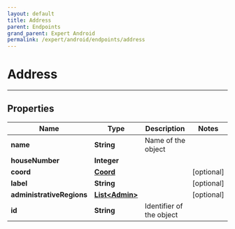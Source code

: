 ```yaml
---
layout: default
title: Address
parent: Endpoints
grand_parent: Expert Android
permalink: /expert/android/endpoints/address
---
```


# Address

---

## Properties

| Name | Type | Description | Notes
| ------------ | ------------- | ------------- | -------------
**name** | **String** | Name of the object | 
**houseNumber** | **Integer** |  | 
**coord** | [**Coord**](/navitia_sdk_docs/expert/android/endpoints/coord) |  |  [optional]
**label** | **String** |  |  [optional]
**administrativeRegions** | [**List&lt;Admin&gt;**](/navitia_sdk_docs/expert/android/endpoints/admin) |  |  [optional]
**id** | **String** | Identifier of the object | 



